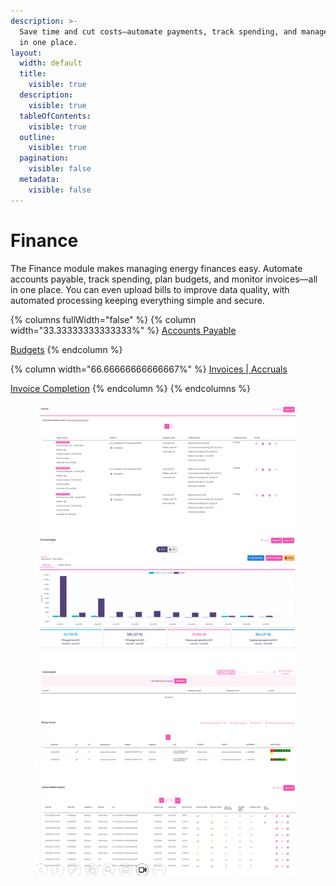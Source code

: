 ```yaml
---
description: >-
  Save time and cut costs—automate payments, track spending, and manage invoices
  in one place.
layout:
  width: default
  title:
    visible: true
  description:
    visible: true
  tableOfContents:
    visible: true
  outline:
    visible: true
  pagination:
    visible: false
  metadata:
    visible: false
---
```


# Finance

The Finance module makes managing energy finances easy. Automate accounts payable, track spending, plan budgets, and monitor invoices—all in one place. You can even upload bills to improve data quality, with automated processing keeping everything simple and secure.

{% columns fullWidth="false" %}
{% column width="33.33333333333333%" %}
<a href="accounts-payable/" class="button secondary" data-icon="file-invoice-dollar">Accounts Payable</a>

<a href="budgets.md" class="button secondary" data-icon="envelope-open-dollar">Budgets</a>
{% endcolumn %}

{% column width="66.66666666666667%" %}
<a href="invoices-or-accruals/" class="button secondary" data-icon="money-bill-transfer">Invoices | Accruals</a>

<a href="budgets.md" class="button secondary" data-icon="clipboard-list-check">Invoice Completion</a>
{% endcolumn %}
{% endcolumns %}

<div align="center"><figure><img src="../../.gitbook/assets/Finance.png" alt=""><figcaption></figcaption></figure></div>
